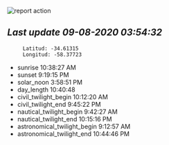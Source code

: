 ![report action](https://github.com/matiasz8/actions-for-reports/workflows/report%20action/badge.svg?branch=develop) 


## *****Last update 09-08-2020 03:54:32*****



		 Latitud: -34.61315
		 Longitud: -58.37723

 - sunrise 	 10:38:27 AM
 - sunset 	 9:19:15 PM
 - solar_noon 	 3:58:51 PM
 - day_length 	 10:40:48
 - civil_twilight_begin 	 10:12:20 AM
 - civil_twilight_end 	 9:45:22 PM
 - nautical_twilight_begin 	 9:42:27 AM
 - nautical_twilight_end 	 10:15:16 PM
 - astronomical_twilight_begin 	 9:12:57 AM
 - astronomical_twilight_end 	 10:44:46 PM
